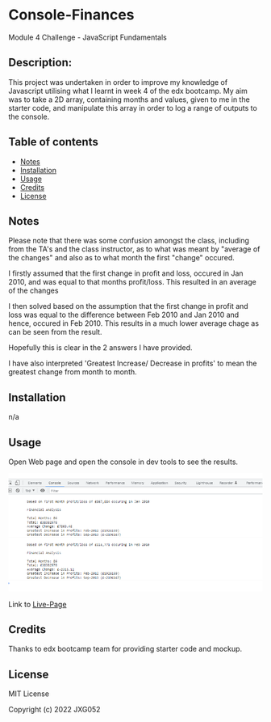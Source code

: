 # Console-Finances
Module 4 Challenge - JavaScript Fundamentals

## Description:

This project was undertaken in order to improve my knowledge of Javascript utilising what I learnt in week 4 of the edx bootcamp. My aim was to take a 2D array, containing months and values, given to me in the starter code, and manipulate this array in order to log a range of outputs to the console.

## Table of contents
- [Notes](#notes)
- [Installation](#installation)
- [Usage](#usage)
- [Credits](#credits)
- [License](#license)

## Notes
Please note that there was some confusion amongst the class, including from the TA's and the class instructor, as to what was meant by "average of the changes" and also as to what month the first "change" occured. 

I firstly assumed that the first change in profit and loss, occured in Jan 2010, and was equal to that months profit/loss. This resulted in an average of the changes 

I then solved based on the assumption that the first change in profit and loss was equal to the difference between Feb 2010 and Jan 2010 and hence, occured in Feb 2010. This results in a much lower average chage as can be seen from the result. 

Hopefully this is clear in the 2 answers I have provided. 

I have also interpreted 'Greatest Increase/ Decrease in profits' to mean the greatest change from month to month.

## Installation
n/a 

## Usage
Open Web page and open the console in dev tools to see the results. 

![image of what the console looks like](images/Screenshot.png)

Link to [Live-Page](https://jxg052.github.io/Console-Finances/)

## Credits

Thanks to edx bootcamp team for providing starter code and mockup. 

## License

MIT License

Copyright (c) 2022 JXG052
